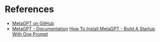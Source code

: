 # References

- [MetaGPT on GitHub](https://github.com/geekan/MetaGPT)
- [MetaGPT - Documentation](https://docs.deepwisdom.ai/main/en/guide/get_started/introduction.html)
  [How To Install MetaGPT - Build A Startup With One Prompt](https://www.youtube.com/watch?v=uT75J_KG_aY)
